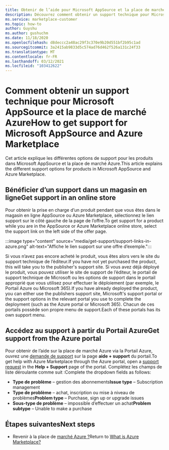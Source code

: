 ```yaml
---
title: Obtenir de l’aide pour Microsoft AppSource et la place de marché Azure
description: Découvrez comment obtenir un support technique pour Microsoft AppSource et la place de marché Azure.
ms.service: marketplace-customer
ms.topic: how-to
author: Guyshu
ms.author: gushuchm
ms.date: 11/18/2020
ms.openlocfilehash: d8deccc2a48ac29f3c370e9b20d551bf2b95c1ad
ms.sourcegitcommit: 3a2415ab9833d5c574ad76d462f526a131c24f33
ms.translationtype: MT
ms.contentlocale: fr-FR
ms.lasthandoff: 03/12/2021
ms.locfileid: "103412622"
---
```

# <a name="how-to-get-support-for-microsoft-appsource-and-azure-marketplace"></a><span data-ttu-id="c9333-103">Comment obtenir un support technique pour Microsoft AppSource et la place de marché Azure</span><span class="sxs-lookup"><span data-stu-id="c9333-103">How to get support for Microsoft AppSource and Azure Marketplace</span></span>

<span data-ttu-id="c9333-104">Cet article explique les différentes options de support pour les produits dans Microsoft AppSource et la place de marché Azure.</span><span class="sxs-lookup"><span data-stu-id="c9333-104">This article explains the different support options for products in Microsoft AppSource and Azure Marketplace.</span></span> 

## <a name="get-support-in-an-online-store"></a><span data-ttu-id="c9333-105">Bénéficier d’un support dans un magasin en ligne</span><span class="sxs-lookup"><span data-stu-id="c9333-105">Get support in an online store</span></span>

<span data-ttu-id="c9333-106">Pour obtenir la prise en charge d’un produit pendant que vous êtes dans le magasin en ligne AppSource ou Azure Marketplace, sélectionnez le lien support sur le côté gauche de la page de l’offre.</span><span class="sxs-lookup"><span data-stu-id="c9333-106">To get support for a product while you are in the AppSource or Azure Marketplace online store, select the support link on the left side of the offer page.</span></span> 

:::image type="content" source="media/get-support/support-links-in-azure.png" alt-text="Affiche le lien support sur une offre d’exemple.":::

<span data-ttu-id="c9333-108">Si vous n’avez pas encore acheté le produit, vous êtes alors vers le site du support technique de l’éditeur.</span><span class="sxs-lookup"><span data-stu-id="c9333-108">If you have not yet purchased the product, this will take you to the publisher's support site.</span></span> <span data-ttu-id="c9333-109">Si vous avez déjà déployé le produit, vous pouvez utiliser le site de support de l’éditeur, le portail de support technique de Microsoft ou les options de support dans le portail approprié que vous utilisez pour effectuer le déploiement (par exemple, le Portail Azure ou Microsoft 365).</span><span class="sxs-lookup"><span data-stu-id="c9333-109">If you have already deployed the product, you can either use the publishers support site,  Microsoft's support portal  or the support options in the relevant portal you use to complete the deployment (such as the Azure portal or Microsoft 365).</span></span> <span data-ttu-id="c9333-110">Chacun de ces portails possède son propre menu de support.</span><span class="sxs-lookup"><span data-stu-id="c9333-110">Each of these portals has its own support menu.</span></span>

## <a name="get-support-from-the-azure-portal"></a><span data-ttu-id="c9333-111">Accédez au support à partir du Portail Azure</span><span class="sxs-lookup"><span data-stu-id="c9333-111">Get support from the Azure portal</span></span>

<span data-ttu-id="c9333-112">Pour obtenir de l’aide sur la place de marché Azure via la Portail Azure, ouvrez une [demande de support](https://portal.azure.com/#blade/Microsoft_Azure_Support/HelpAndSupportBlade/newsupportrequest) sur la page **aide + support** du portail.</span><span class="sxs-lookup"><span data-stu-id="c9333-112">To get help with Azure Marketplace through the Azure portal, open a [support request](https://portal.azure.com/#blade/Microsoft_Azure_Support/HelpAndSupportBlade/newsupportrequest) in the **Help + Support** page of the portal.</span></span> <span data-ttu-id="c9333-113">Complétez les champs de liste déroulante comme suit :</span><span class="sxs-lookup"><span data-stu-id="c9333-113">Complete the dropdown fields as follows:</span></span>

- <span data-ttu-id="c9333-114">**Type de problème** – gestion des abonnements</span><span class="sxs-lookup"><span data-stu-id="c9333-114">**Issue type** – Subscription management</span></span>
- <span data-ttu-id="c9333-115">**Type de problème** – achat, inscription ou mise à niveau de problèmes</span><span class="sxs-lookup"><span data-stu-id="c9333-115">**Problem type** – Purchase, sign up or upgrade issues</span></span>
- <span data-ttu-id="c9333-116">**Sous-type de problème** – impossible d’effectuer un achat</span><span class="sxs-lookup"><span data-stu-id="c9333-116">**Problem subtype** – Unable to make a purchase</span></span>

## <a name="next-steps"></a><span data-ttu-id="c9333-117">Étapes suivantes</span><span class="sxs-lookup"><span data-stu-id="c9333-117">Next steps</span></span>

- <span data-ttu-id="c9333-118">Revenir à la place de [marché Azure ?](azure-marketplace-overview.md)</span><span class="sxs-lookup"><span data-stu-id="c9333-118">Return to [What is Azure Marketplace?](azure-marketplace-overview.md)</span></span>
